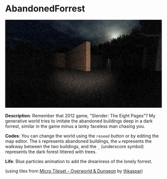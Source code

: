 # AbandonedForrest
![](assets/Slender%20the%20Game.png)

**Description**: Remember that 2012 game, "Slender: The Eight Pages"? My generative world tries to imitate the abandoned buildings deep in a dark forrest, similar in the game minus a lanky faceless man chasing you.

**Codes**: You can change the world using the `reseed` button or by editing the map editor. The `b` represents abandoned buildings, the `w` represents the walkway between the two buildings, and the `_` (underscore symbol) represents the dark forest littered with trees.

**Life**: Blue particles animation to add the dreariness of the lonely forrest. 

(using tiles from [Micro Tileset - Overworld & Dungeon](https://thkaspar.itch.io/micro-tileset-overworld-dungeon) by [thkaspar](https://thkaspar.itch.io/))
